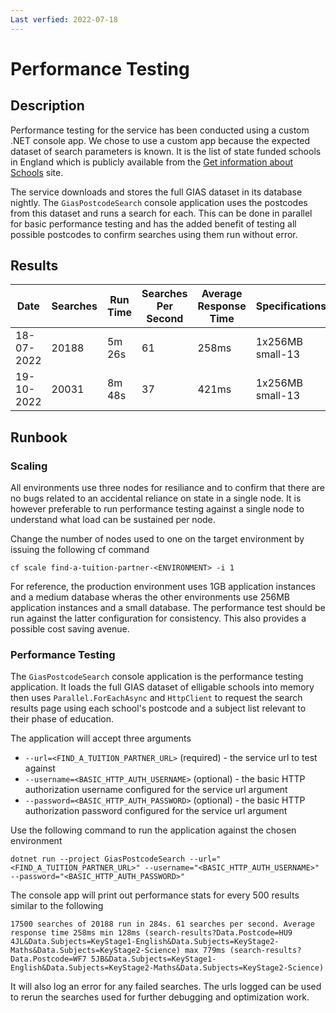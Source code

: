 ```yaml
---
Last verfied: 2022-07-18
---
```


# Performance Testing

## Description

Performance testing for the service has been conducted using a custom .NET console app. We chose to use a custom app because the expected dataset of search parameters is known. It is the list of state funded schools in England which is publicly available from the [Get information about Schools](https://get-information-schools.service.gov.uk/) site.

The service downloads and stores the full GIAS dataset in its database nightly. The `GiasPostcodeSearch` console application uses the postcodes from this dataset and runs a search for each. This can be done in parallel for basic performance testing and has the added benefit of testing all possible postcodes to confirm searches using them run without error.

## Results

Date       | Searches | Run Time | Searches Per Second | Average Response Time | Specifications   |
---------- | -------- |----------|---------------------|-----------------------|------------------|
18-07-2022 | 20188    | 5m 26s   | 61                  | 258ms                 | 1x256MB small-13 |
19-10-2022 | 20031    | 8m 48s   | 37                  | 421ms                 | 1x256MB small-13 |

## Runbook

### Scaling

All environments use three nodes for resiliance and to confirm that there are no bugs related to an accidental reliance on state in a single node. It is however preferable to run performance testing against a single node to understand what load can be sustained per node.

Change the number of nodes used to one on the target environment by issuing the following cf command

```
cf scale find-a-tuition-partner-<ENVIRONMENT> -i 1
```

For reference, the production environment uses 1GB application instances and a medium database wheras the other environments use 256MB application instances and a small database. The performance test should be run against the latter configuration for consistency. This also provides a possible cost saving avenue.

### Performance Testing

The `GiasPostcodeSearch` console application is the performance testing application. It loads the full GIAS dataset of elligable schools into memory then uses `Parallel.ForEachAsync` and `HttpClient` to request the search results page using each school's postcode and a subject list relevant to their phase of education.

The application will accept three arguments

* `--url=<FIND_A_TUITION_PARTNER_URL>` (required) - the service url to test against
* `--username=<BASIC_HTTP_AUTH_USERNAME>` (optional) - the basic HTTP authorization username configured for the service url argument
* `--password=<BASIC_HTTP_AUTH_PASSWORD>` (optional) - the basic HTTP authorization password configured for the service url argument

Use the following command to run the application against the chosen environment

```
dotnet run --project GiasPostcodeSearch --url="<FIND_A_TUITION_PARTNER_URL>" --username="<BASIC_HTTP_AUTH_USERNAME>" --password="<BASIC_HTTP_AUTH_PASSWORD>"
```

The console app will print out performance stats for every 500 results similar to the following

```
17500 searches of 20188 run in 284s. 61 searches per second. Average response time 258ms min 128ms (search-results?Data.Postcode=HU9 4JL&Data.Subjects=KeyStage1-English&Data.Subjects=KeyStage2-Maths&Data.Subjects=KeyStage2-Science) max 779ms (search-results?Data.Postcode=WF7 5JB&Data.Subjects=KeyStage1-English&Data.Subjects=KeyStage2-Maths&Data.Subjects=KeyStage2-Science)
```

It will also log an error for any failed searches. The urls logged can be used to rerun the searches used for further debugging and optimization work.